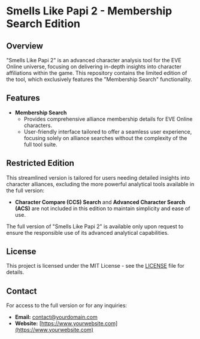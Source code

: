 # Smells Like Papi 2 - Membership Search Edition

## Overview

"Smells Like Papi 2" is an advanced character analysis tool for the EVE Online universe, focusing on delivering in-depth insights into character affiliations within the game. This repository contains the limited edition of the tool, which exclusively features the "Membership Search" functionality.

## Features

- **Membership Search**
  - Provides comprehensive alliance membership details for EVE Online characters.
  - User-friendly interface tailored to offer a seamless user experience, focusing solely on alliance searches without the complexity of the full tool suite.

## Restricted Edition

This streamlined version is tailored for users needing detailed insights into character alliances, excluding the more powerful analytical tools available in the full version:
- **Character Compare (CCS) Search** and **Advanced Character Search (ACS)** are not included in this edition to maintain simplicity and ease of use.

The full version of "Smells Like Papi 2" is available only upon request to ensure the responsible use of its advanced analytical capabilities.

## License

This project is licensed under the MIT License - see the [LICENSE](LICENSE) file for details.

## Contact

For access to the full version or for any inquiries:
- **Email:** [contact@yourdomain.com](mailto:contact@yourdomain.com)
- **Website:** [https://www.yourwebsite.com](https://www.yourwebsite.com)

